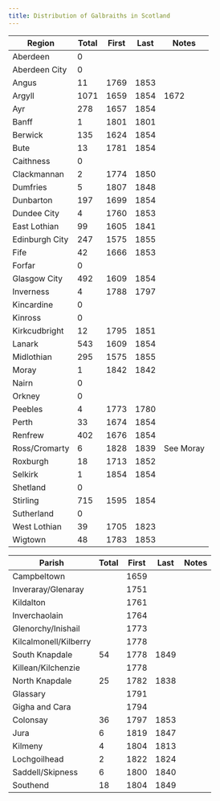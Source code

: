 ```yaml
---
title: Distribution of Galbraiths in Scotland
---
```


| Region         | Total   | First | Last | Notes |
|----------------|------------|-------|------|------|
| Aberdeen       | 0          |       |      |      |
| Aberdeen City  | 0          |       |      |      |
| Angus          | 11         | 1769  | 1853 |      |
| Argyll         | 1071       | 1659  | 1854 | 1672 |
| Ayr            | 278        | 1657  | 1854 |      |
| Banff          | 1          | 1801  | 1801 |      |
| Berwick        | 135        | 1624  | 1854 |      |
| Bute           | 13         | 1781  | 1854 |      |
| Caithness      | 0          |       |      |      |
| Clackmannan    | 2          | 1774  | 1850 |      |
| Dumfries       | 5          | 1807  | 1848 |      |
| Dunbarton      | 197        | 1699  | 1854 |      |
| Dundee City    | 4          | 1760  | 1853 |      |
| East Lothian   | 99         | 1605  | 1841 |      |
| Edinburgh City | 247        | 1575  | 1855 |      |
| Fife           | 42         | 1666  | 1853 |      |
| Forfar         | 0          |       |      |      |
| Glasgow City   | 492        | 1609  | 1854 |      |
| Inverness      | 4          | 1788  | 1797 |      |
| Kincardine     | 0          |       |      |      |
| Kinross        | 0          |       |      |      |
| Kirkcudbright  | 12         | 1795  | 1851 |      |
| Lanark         | 543        | 1609  | 1854 |      |
| Midlothian     | 295        | 1575  | 1855 |      |
| Moray          | 1          | 1842  | 1842 |      |
| Nairn          | 0          |       |      |      |
| Orkney         | 0          |       |      |      |
| Peebles        | 4          | 1773  | 1780 |      |
| Perth          | 33         | 1674  | 1854 |      |
| Renfrew        | 402        | 1676  | 1854 |      |
| Ross/Cromarty  | 6          | 1828  | 1839 | See Moray |
| Roxburgh       | 18         | 1713  | 1852 |  |
| Selkirk        | 1          | 1854  | 1854 |  |
| Shetland       | 0          |       |      |  |
| Stirling       | 715        | 1595 | 1854  |  |
| Sutherland     | 0          |      |      |  |
| West Lothian   | 39         | 1705  | 1823 |  |
| Wigtown        | 48         | 1783  | 1853 |  |


| Parish         | Total   | First | Last | Notes |
|--------------------|-------|-------|------|------|
| Campbeltown        |       | 1659  |    |     |
| Inveraray/Glenaray |       | 1751  |   |     |
| Kildalton          |       | 1761  |   |     |
| Inverchaolain      |       | 1764  |      |    |
| Glenorchy/Inishail |       | 1773  |      |    |
| Kilcalmonell/Kilberry |    | 1778  |      |    |
| South Knapdale     |   54  | 1778  | 1849 |    |
| Killean/Kilchenzie |       | 1778  |      |     |
| North Knapdale     |  25   | 1782  | 1838 |     |
| Glassary           |       | 1791  |      |     |
| Gigha and Cara     |       | 1794  |      |     |
| Colonsay           |   36  | 1797  | 1853 |    |
| Jura               |    6  | 1819  | 1847 |    |
| Kilmeny            |    4  | 1804  | 1813 |     |
| Lochgoilhead       |    2  | 1822  | 1824 |     |
| Saddell/Skipness   |    6  | 1800  | 1840 |     |
| Southend           |   18  | 1804  | 1849 |    |
